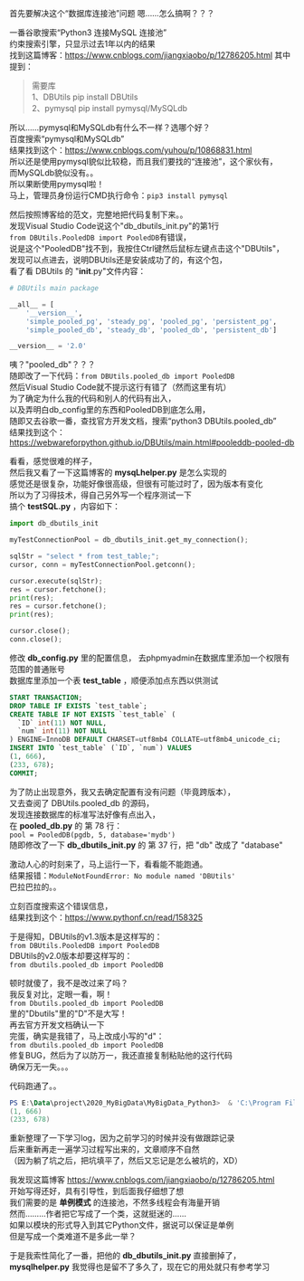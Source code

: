 首先要解决这个“数据库连接池”问题
嗯……怎么搞啊？？？

一番谷歌搜索“Python3 连接MySQL 连接池”  
约束搜索引擎，只显示过去1年以内的结果  
找到这篇博客：<https://www.cnblogs.com/jiangxiaobo/p/12786205.html>
其中提到：  

>需要库  
>1、DBUtils pip install DBUtils  
>2、pymysql pip install pymysql/MySQLdb  

所以……pymysql和MySQLdb有什么不一样？选哪个好？  
百度搜索“pymysql和MySQLdb”  
结果找到这个：<https://www.cnblogs.com/yuhou/p/10868831.html>  
所以还是使用pymysql貌似比较稳，而且我们要找的“连接池”，这个家伙有，  
而MySQLdb貌似没有。。  
所以果断使用pymysql啦！  
马上，管理员身份运行CMD执行命令：`pip3 install pymysql`  

然后按照博客给的范文，完整地把代码复制下来。。  
发现Visual Studio Code说这个"db_dbutils_init.py"的第1行  
`from DBUtils.PooledDB import PooledDB`有错误，  
说是这个"PooledDB"找不到，我按住Ctrl键然后鼠标左键点击这个"DBUtils"，  
发现可以点进去，说明DBUtils还是安装成功了的，有这个包，  
看了看 DBUtils 的 "__init__.py"文件内容：  

```python
# DBUtils main package

__all__ = [
    '__version__',
    'simple_pooled_pg', 'steady_pg', 'pooled_pg', 'persistent_pg',
    'simple_pooled_db', 'steady_db', 'pooled_db', 'persistent_db']

__version__ = '2.0'
```

咦？"pooled_db"？？？  
随即改了一下代码：`from DBUtils.pooled_db import PooledDB`  
然后Visual Studio Code就不提示这行有错了（然而这里有坑）  
为了确定为什么我的代码和别人的代码有出入，  
以及弄明白db_config里的东西和PooledDB到底怎么用，  
随即又去谷歌一番，查找官方开发文档，搜索“python3 DBUtils.pooled_db”  
结果找到这个：<https://webwareforpython.github.io/DBUtils/main.html#pooleddb-pooled-db>  

看看，感觉很难的样子，  
然后我又看了一下这篇博客的 **mysqLhelper.py** 是怎么实现的  
感觉还是很复杂，功能好像很高级，但很有可能过时了，因为版本有变化  
所以为了习得技术，得自己另外写一个程序测试一下  
搞个 **testSQL.py** ，内容如下：  

```python
import db_dbutils_init

myTestConnectionPool = db_dbutils_init.get_my_connection();

sqlStr = "select * from test_table;";
cursor, conn = myTestConnectionPool.getconn();

cursor.execute(sqlStr);
res = cursor.fetchone();
print(res);
res = cursor.fetchone();
print(res);

cursor.close();
conn.close();
```

修改 **db_config.py** 里的配置信息，
去phpmyadmin在数据库里添加一个权限有范围的普通账号  
数据库里添加一个表 **test_table** ，顺便添加点东西以供测试  

```sql
START TRANSACTION;
DROP TABLE IF EXISTS `test_table`;
CREATE TABLE IF NOT EXISTS `test_table` (
  `ID` int(11) NOT NULL,
  `num` int(11) NOT NULL
) ENGINE=InnoDB DEFAULT CHARSET=utf8mb4 COLLATE=utf8mb4_unicode_ci;
INSERT INTO `test_table` (`ID`, `num`) VALUES
(1, 666),
(233, 678);
COMMIT;
```

为了防止出现意外，我又去确定配置有没有问题（毕竟跨版本），  
又去查阅了 DBUtils.pooled_db 的源码，  
发现连接数据库的标准写法好像有点出入，  
在 **pooled_db.py** 的 第 78 行：  
`pool = PooledDB(pgdb, 5, database='mydb')`  
随即修改了一下 **db_dbutils_init.py** 的 第 37 行，把 "db" 改成了 "database"

激动人心的时刻来了，马上运行一下，看看能不能跑通。  
结果报错：`ModuleNotFoundError: No module named 'DBUtils'`  
巴拉巴拉的。。  

立刻百度搜索这个错误信息，  
结果找到这个：<https://www.pythonf.cn/read/158325>  

于是得知，DBUtils的v1.3版本是这样写的：  
`from DBUtils.PooledDB import PooledDB`  
DBUtils的v2.0版本却要这样写的：  
`from dbutils.pooled_db import PooledDB`  

顿时就傻了，我不是改过来了吗？  
我反复对比，定眼一看，啊！  
`from Dbutils.pooled_db import PooledDB`  
里的"Dbutils"里的"D"不是大写！  
再去官方开发文档确认一下  
完蛋，确实是我错了，马上改成小写的"d"：  
`from dbutils.pooled_db import PooledDB`  
修复BUG，然后为了以防万一，我还直接复制粘贴他的这行代码  
确保万无一失。。。  

代码跑通了。。  

```powershell
PS E:\Data\project\2020_MyBigData\MyBigData_Python3>  & 'C:\Program Files\Python38\python.exe' 'E:\sysdata\xfl666\.vscode\extensions\ms-python.python-2020.12.424452561\pythonFiles\lib\python\debugpy\launcher' '45318' '--' 'e:\Data\project\2020_MyBigData\MyBigData_Python3\testSQL.py'
(1, 666)
(233, 678)
```

重新整理了一下学习log，因为之前学习的时候并没有做跟踪记录  
后来重新再走一遍学习过程写出来的，文章顺序不自然  
（因为躺了坑之后，把坑填平了，然后又忘记是怎么被坑的，XD）  

我发现这篇博客 <https://www.cnblogs.com/jiangxiaobo/p/12786205.html>  
开始写得还好，具有引导性，到后面我仔细想了想  
我们需要的是 **单例模式** 的连接池，不然多线程会有海量开销  
然而………作者把它写成了一个类，这就挺迷的……  
如果以模块的形式导入到其它Python文件，据说可以保证是单例  
但是写成一个类难道不是多此一举？  

于是我索性简化了一番，把他的 **db_dbutils_init.py** 直接删掉了，  
**mysqlhelper.py** 我觉得也是留不了多久了，现在它的用处就只有参考学习  





